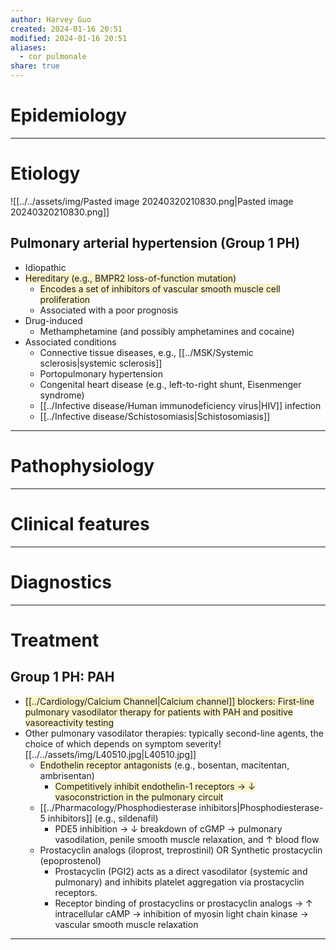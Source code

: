 ```yaml
---
author: Harvey Guo
created: 2024-01-16 20:51
modified: 2024-01-16 20:51
aliases:
  - cor pulmonale
share: true
---
```

# Epidemiology


---
# Etiology
![[../../assets/img/Pasted image 20240320210830.png|Pasted image 20240320210830.png]]
## Pulmonary arterial hypertension (Group 1 PH)
- Idiopathic
- <span style="background:rgba(240, 200, 0, 0.2)">Hereditary (e.g., BMPR2 loss-of-function mutation)</span>
	- <span style="background:rgba(240, 200, 0, 0.2)">Encodes a set of inhibitors of vascular smooth muscle cell proliferation</span>
	- Associated with a poor prognosis
- Drug-induced
	- Methamphetamine (and possibly amphetamines and cocaine)
- Associated conditions
	- Connective tissue diseases, e.g., [[../MSK/Systemic sclerosis|systemic sclerosis]]
	- Portopulmonary hypertension
	- Congenital heart disease (e.g., left-to-right shunt, Eisenmenger syndrome)
	- [[../Infective disease/Human immunodeficiency virus|HIV]] infection
	- [[../Infective disease/Schistosomiasis|Schistosomiasis]]

---
# Pathophysiology


---
# Clinical features


---
# Diagnostics


---
# Treatment
## Group 1 PH: PAH
- <span style="background:rgba(240, 200, 0, 0.2)">[[../Cardiology/Calcium Channel|Calcium channel]] blockers: First-line pulmonary vasodilator therapy for patients with PAH and positive vasoreactivity testing</span>
- Other pulmonary vasodilator therapies: typically second-line agents, the choice of which depends on symptom severity![[../../assets/img/L40510.jpg|L40510.jpg]]
	- <span style="background:rgba(240, 200, 0, 0.2)">Endothelin receptor antagonists</span> (e.g., bosentan, macitentan, ambrisentan)
		- <span style="background:rgba(240, 200, 0, 0.2)">Competitively inhibit endothelin-1 receptors → ↓ vasoconstriction in the pulmonary circuit</span>
	- [[../Pharmacology/Phosphodiesterase inhibitors|Phosphodiesterase-5 inhibitors]] (e.g., sildenafil)
		- PDE5 inhibition → ↓ breakdown of cGMP → pulmonary vasodilation, penile smooth muscle relaxation, and ↑ blood flow
	- Prostacyclin analogs (iloprost, treprostinil) OR Synthetic prostacyclin (epoprostenol)
		- Prostacyclin (PGI2) acts as a direct vasodilator (systemic and pulmonary) and inhibits platelet aggregation via prostacyclin receptors.
		- Receptor binding of prostacyclins or prostacyclin analogs → ↑ intracellular cAMP → inhibition of myosin light chain kinase → vascular smooth muscle relaxation

---
